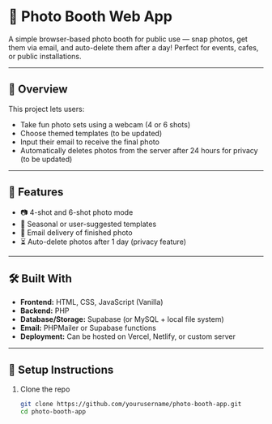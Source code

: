 # 📸 Photo Booth Web App

A simple browser-based photo booth for public use — snap photos, get them via email, and auto-delete them after a day! Perfect for events, cafes, or public installations.

---

## 🧠 Overview

This project lets users:
- Take fun photo sets using a webcam (4 or 6 shots)
- Choose themed templates (to be updated)
- Input their email to receive the final photo
- Automatically deletes photos from the server after 24 hours for privacy (to be updated)

---

## 🚀 Features

- 📷 4-shot and 6-shot photo mode
- 🎨 Seasonal or user-suggested templates
- 📧 Email delivery of finished photo
- ⏳ Auto-delete photos after 1 day (privacy feature)

---

## 🛠️ Built With

- **Frontend:** HTML, CSS, JavaScript (Vanilla)
- **Backend:** PHP
- **Database/Storage:** Supabase (or MySQL + local file system)
- **Email:** PHPMailer or Supabase functions
- **Deployment:** Can be hosted on Vercel, Netlify, or custom server

---

## 🧪 Setup Instructions

1. Clone the repo  
   ```bash
   git clone https://github.com/yourusername/photo-booth-app.git
   cd photo-booth-app
